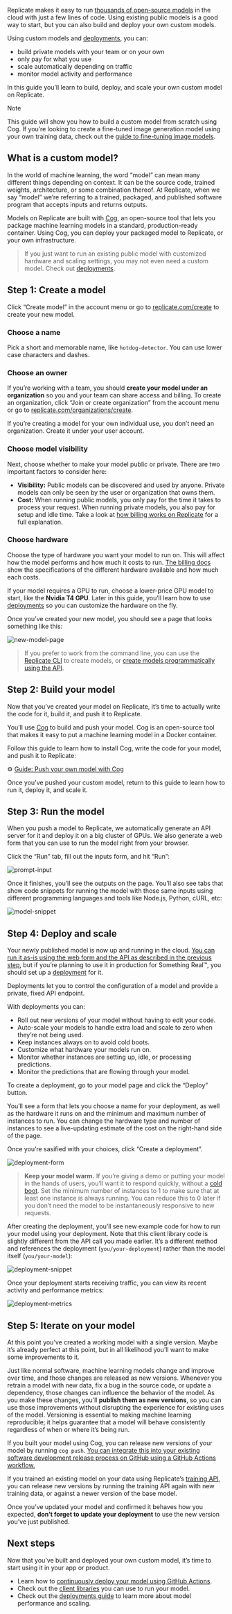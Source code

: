 Replicate makes it easy to run [thousands of open-source models](https://replicate.com/explore) in the cloud with just a few lines of code. Using existing public models is a good way to start, but you can also build and deploy your own custom models.

Using custom models and [deployments](https://replicate.com/docs/deployments), you can:

*   build private models with your team or on your own
*   only pay for what you use
*   scale automatically depending on traffic
*   monitor model activity and performance

In this guide you’ll learn to build, deploy, and scale your own custom model on Replicate.

Note

This guide will show you how to build a custom model from scratch using Cog. If you’re looking to create a fine-tuned image generation model using your own training data, check out the [guide to fine-tuning image models](/docs/guides/fine-tune-an-image-model).

[](#what-is-a-custom-model)What is a custom model?
--------------------------------------------------

In the world of machine learning, the word “model” can mean many different things depending on context. It can be the source code, trained weights, architecture, or some combination thereof. At Replicate, when we say “model” we’re referring to a trained, packaged, and published software program that accepts inputs and returns outputs.

Models on Replicate are built with [Cog](https://cog.run/), an open-source tool that lets you package machine learning models in a standard, production-ready container. Using Cog, you can deploy your packaged model to Replicate, or your own infrastructure.

> If you just want to run an existing public model with customized hardware and scaling settings, you may not even need a custom model. Check out [deployments](https://replicate.com/docs/deployments).

[](#step-1-create-a-model)Step 1: Create a model
------------------------------------------------

Click “Create model” in the account menu or go to [replicate.com/create](https://replicate.com/create) to create your new model.

### [](#choose-a-name)Choose a name

Pick a short and memorable name, like `hotdog-detector`. You can use lower case characters and dashes.

### [](#choose-an-owner)Choose an owner

If you’re working with a team, you should **create your model under an organization** so you and your team can share access and billing. To create an organization, click “Join or create organization” from the account menu or go to [replicate.com/organizations/create](https://replicate.com/organizations/create).

If you’re creating a model for your own individual use, you don’t need an organization. Create it under your user account.

### [](#choose-model-visibility)Choose model visibility

Next, choose whether to make your model public or private. There are two important factors to consider here:

*   **Visibility:** Public models can be discovered and used by anyone. Private models can only be seen by the user or organization that owns them.
*   **Cost:** When running public models, you only pay for the time it takes to process your request. When running private models, you also pay for setup and idle time. Take a look at [how billing works on Replicate](https://replicate.com/docs/billing) for a full explanation.

### [](#choose-hardware)Choose hardware

Choose the type of hardware you want your model to run on. This will affect how the model performs and how much it costs to run. [The billing docs](https://replicate.com/docs/billing) show the specifications of the different hardware available and how much each costs.

If your model requires a GPU to run, choose a lower-price GPU model to start, like the **Nvidia T4 GPU**. Later in this guide, you’ll learn how to use [deployments](https://replicate.com/docs/deployments) so you can customize the hardware on the fly.

Once you’ve created your new model, you should see a page that looks something like this:

![new-model-page](https://github.com/replicate/cog/assets/2289/e36e6405-356f-4158-afdd-a61d22e248e6)

> If you prefer to work from the command line, you can use the [Replicate CLI](https://github.com/replicate/cli) to create models, or [create models programmatically using the API](https://replicate.com/changelog/2023-11-06-api-for-creating-models).

[](#step-2-build-your-model)Step 2: Build your model
----------------------------------------------------

Now that you’ve created your model on Replicate, it’s time to actually write the code for it, build it, and push it to Replicate.

You’ll use [Cog](https://cog.run) to build and push your model. Cog is an open-source tool that makes it easy to put a machine learning model in a Docker container.

Follow this guide to learn how to install Cog, write the code for your model, and push it to Replicate:

⚙️ [Guide: Push your own model with Cog](/docs/guides/push-a-model)

Once you’ve pushed your custom model, return to this guide to learn how to run it, deploy it, and scale it.

[](#step-3-run-the-model)Step 3: Run the model
----------------------------------------------

When you push a model to Replicate, we automatically generate an API server for it and deploy it on a big cluster of GPUs. We also generate a web form that you can use to run the model right from your browser.

Click the “Run” tab, fill out the inputs form, and hit “Run”:

![prompt-input](https://github.com/replicate/cog/assets/2289/521a59d8-8a2e-4a5a-853b-fa78341b2ecc)

Once it finishes, you’ll see the outputs on the page. You’ll also see tabs that show code snippets for running the model with those same inputs using different programming languages and tools like Node.js, Python, cURL, etc:

![model-snippet](https://github.com/replicate/cog/assets/2289/e5c3a3b3-3b29-44d1-b62e-7e62d8471b86)

[](#step-4-deploy-and-scale)Step 4: Deploy and scale
----------------------------------------------------

Your newly published model is now up and running in the cloud. [You can run it as-is using the web form and the API as described in the previous step](#step-3-run-the-model), but if you’re planning to use it in production for Something Real™, you should set up a [deployment](https://replicate.com/docs/deployments) for it.

Deployments let you to control the configuration of a model and provide a private, fixed API endpoint.

With deployments you can:

*   Roll out new versions of your model without having to edit your code.
*   Auto-scale your models to handle extra load and scale to zero when they’re not being used.
*   Keep instances always on to avoid cold boots.
*   Customize what hardware your models run on.
*   Monitor whether instances are setting up, idle, or processing predictions.
*   Monitor the predictions that are flowing through your model.

To create a deployment, go to your model page and click the “Deploy” button.

You’ll see a form that lets you choose a name for your deployment, as well as the hardware it runs on and the minimum and maximum number of instances to run. You can change the hardware type and number of instances to see a live-updating estimate of the cost on the right-hand side of the page.

Once you’re sasified with your choices, click “Create a deployment”.

![deployment-form](https://github.com/replicate/cog/assets/2289/8fd72cc5-0a8b-4e7b-b7f3-3b23aabff96f)

> **Keep your model warm.** If you’re giving a demo or putting your model in the hands of users, you’ll want it to respond quickly, without a [cold boot](/docs/topics/models/run-a-model#warm-models). Set the minimum number of instances to 1 to make sure that at least one instance is always running. You can reduce this to 0 later if you don’t need the model to be instantaneously responsive to new requests.

After creating the deployment, you’ll see new example code for how to run your model using your deployment. Note that this client library code is slightly different from the API call you made earlier. It’s a different method and references the deployment (`you/your-deployment`) rather than the model itself (`you/your-model`):

![deployment-snippet](https://github.com/replicate/cog/assets/2289/d2adde0e-4281-4a0d-914c-73fef5a42ec3)

Once your deployment starts receiving traffic, you can view its recent activity and performance metrics:

![deployment-metrics](https://github.com/replicate/cog/assets/2289/214e1a90-62f5-4577-a556-3736c340a4c1)

[](#step-5-iterate-on-your-model)Step 5: Iterate on your model
--------------------------------------------------------------

At this point you’ve created a working model with a single version. Maybe it’s already perfect at this point, but in all likelihood you’ll want to make some improvements to it.

Just like normal software, machine learning models change and improve over time, and those changes are released as new versions. Whenever you retrain a model with new data, fix a bug in the source code, or update a dependency, those changes can influence the behavior of the model. As you make these changes, you’ll **publish them as new versions**, so you can use those improvements without disrupting the experience for existing uses of the model. Versioning is essential to making machine learning reproducible; it helps guarantee that a model will behave consistently regardless of when or where it’s being run.

If you built your model using Cog, you can release new versions of your model by running `cog push`. [You can integrate this into your existing software development release process on GitHub using a GitHub Actions workflow.](https://github.com/replicate/setup-cog)

If you trained an existing model on your data using Replicate’s [training API](https://replicate.com/docs/reference/http#trainings.create), you can release new versions by running the training API again with new training data, or against a newer version of the base model.

Once you’ve updated your model and confirmed it behaves how you expected, **don’t forget to update your deployment** to use the new version you’ve just published.

[](#next-steps)Next steps
-------------------------

Now that you’ve built and deployed your own custom model, it’s time to start using it in your app or product.

*   Learn how to [continuously deploy your model using GitHub Actions](https://github.com/replicate/setup-cog).
*   Check out the [client libraries](/docs/reference/client-libraries) you can use to run your model.
*   Check out the [deployments guide](https://replicate.com/docs/deployments) to learn more about model performance and scaling.